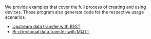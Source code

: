 We provide examples that cover the full process of creating and using devices.
These program also generate code for the respective usage scenarios.

* [Upstream data transfer with REST](./template-upstream-rest)
* [Bi-directional data transfer with MQTT](./template-bidirect-mqtt)

